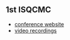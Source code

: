 <style>
  .footer {
    display: none;
  }
  .container-lg{ 
    max-width: 600px;
  }
  h1>a {
    color: black;
  }
</style>

## 1st ISQCMC

- [conference website](https://iccmr-quantum.github.io/1st_isqcmc/)
- [video recordings](https://www.youtube.com/watch?v=-vq_bELlhrI&list=PLRmEp241YK0qO07F1DtNKA8ZRWdR5DzIP)


